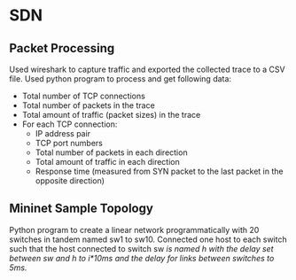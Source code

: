 # SDN

## Packet Processing
Used wireshark to capture traffic and exported the collected trace to a CSV file.
Used python program to process and get following data:    
+ Total number of TCP connections    
+ Total number of packets in the trace    
+ Total amount of traffic (packet sizes) in the trace    
+ For each TCP connection:   
  - IP address pair   
  - TCP port numbers     
  - Total number of packets in each direction       
  - Total amount of traffic in each direction        
  - Response time (measured from SYN packet to the last packet in the opposite direction)     
   
## Mininet Sample Topology
Python program to create a linear network programmatically with 20 switches in tandem named sw1 to sw10. Connected one host to each switch such that the host connected to switch sw<i> is named h<i> with the delay set between sw<i> and h<i> to i*10ms and the delay for links between switches to 5ms. 
